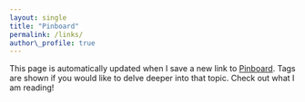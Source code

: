 ```yaml
---
layout: single
title: "Pinboard"
permalink: /links/
author\_profile: true
---
```


This page is automatically updated when I save a new link to [Pinboard][1]. Tags are shown if you would like to delve deeper into that topic. Check out what I am reading!
<br>
<br>


<script language="javascript" src="http://pinboard.in//widgets/v1/linkroll/?user=michael.henry&count=40"></script>
<style>
.pin-title { font-size:1em;text-decoration:none;color:#00a}
.pin-description { color:#555; }
.pin-tag { color:#18c;text-decoration:none;font-size:0.9em;
}
</style>

[1]:	https://pinboard.in "Pinboard"
